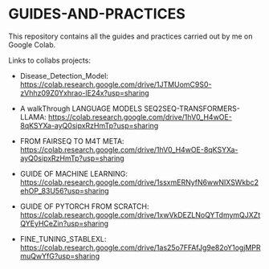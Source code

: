 # GUIDES-AND-PRACTICES
This repository contains all the guides and practices carried out by me on Google Colab.

Links to collabs projects:
- Disease_Detection_Model: https://colab.research.google.com/drive/1JTMUomC9S0-zVhhz09Z0Yxhrao-lE24x?usp=sharing

- A walkThrough LANGUAGE MODELS SEQ2SEQ-TRANSFORMERS-LLAMA: https://colab.research.google.com/drive/1hV0_H4wOE-8qKSYXa-ayQ0sipxRzHmTp?usp=sharing

- FROM FAIRSEQ TO M4T META: https://colab.research.google.com/drive/1hV0_H4wOE-8qKSYXa-ayQ0sipxRzHmTp?usp=sharing

- GUIDE OF MACHINE LEARNING: https://colab.research.google.com/drive/1ssxmERNyfN6wwNIXSWkbc2ehOP_83U56?usp=sharing

- GUIDE OF PYTORCH FROM SCRATCH: https://colab.research.google.com/drive/1xwVkDEZLNoQYTdmymQJXZtQYEyHCeZin?usp=sharing

- FINE_TUNING_STABLEXL: https://colab.research.google.com/drive/1as25o7FFAfJg9e82oY1ogjMPRmuQwYfG?usp=sharing

